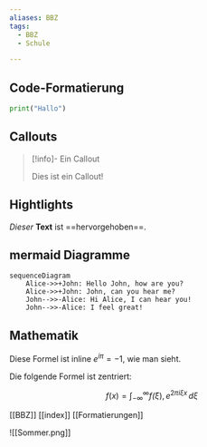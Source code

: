 ```yaml
---
aliases: BBZ
tags:
  - BBZ
  - Schule

---
```


## Code-Formatierung

```python
print("Hallo")
```

## Callouts

> [!info]- Ein Callout
> 
> Dies ist ein Callout!

## Hightlights

_Dieser_ __Text__ ist ==hervorgehoben==.

## mermaid Diagramme

```mermaid
sequenceDiagram
    Alice->>+John: Hello John, how are you?
    Alice->>+John: John, can you hear me?
    John-->>-Alice: Hi Alice, I can hear you!
    John-->>-Alice: I feel great!
```

## Mathematik

Diese Formel ist inline $e^{i\pi} = -1$, wie man sieht.

Die folgende Formel ist zentriert:

$$
f(x) = \int_{-\infty}^\infty
    f\hat(\xi),e^{2 \pi i \xi x}
    \,d\xi
$$

[[BBZ]]
[[index]]
[[Formatierungen]]

![[Sommer.png]]